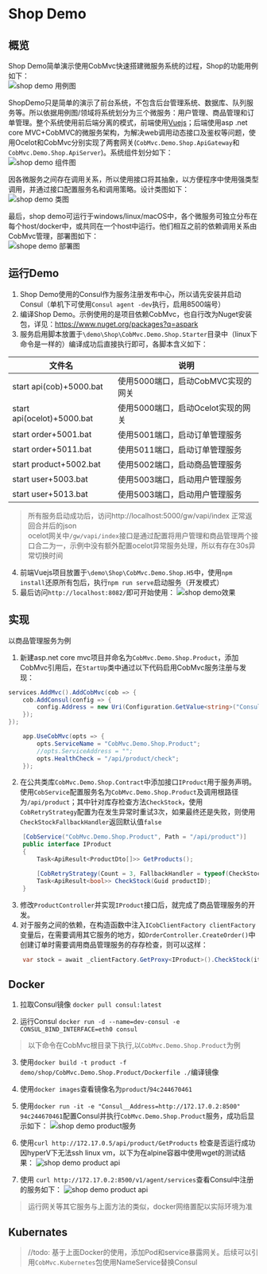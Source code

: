 # Shop Demo

## 概览
Shop Demo简单演示使用CobMvc快速搭建微服务系统的过程，Shop的功能用例如下：  
![shop demo 用例图](https://raw.githubusercontent.com/aspark/CobMvc/dev/tutorials/Images/shop-case.png)  


ShopDemo只是简单的演示了前台系统，不包含后台管理系统、数据库、队列服务等。所以依据用例图/领域将系统划分为三个微服务：用户管理、商品管理和订单管理。整个系统使用前后端分离的模式，前端使用[Vuejs](https://vuejs.org)；后端使用asp .net core MVC+CobMVC的微服务架构，为解决web调用动态接口及鉴权等问题，使用Ocelot和CobMvc分别实现了两套网关(`CobMvc.Demo.Shop.ApiGateway`和`CobMvc.Demo.Shop.ApiServer`)。系统组件划分如下：  
![shop demo 组件图](https://raw.githubusercontent.com/aspark/CobMvc/dev/tutorials/Images/shop-components.png)  


因各微服务之间存在调用关系，所以使用接口将其抽象，以方便程序中使用强类型调用，并通过接口配置服务名和调用策略。设计类图如下：  
![shop demo 类图](https://raw.githubusercontent.com/aspark/CobMvc/dev/tutorials/Images/shop-class.png)


最后，shop demo可运行于windows/linux/macOS中，各个微服务可独立分布在每个host/docker中，或共同在一个host中运行。他们相互之前的依赖调用关系由CobMvc管理，部署图如下：  
![shope demo 部署图](https://raw.githubusercontent.com/aspark/CobMvc/dev/tutorials/Images/shop-deployment.png)

## 运行Demo
1. Shop Demo使用的Consul作为服务注册发布中心，所以请先安装并启动Consul（单机下可使用`Consul agent -dev`执行，启用8500端号）
2. 编译Shop Demo。示例使用的是项目依赖CobMvc，也自行改为Nuget安装包，详见：https://www.nuget.org/packages?q=aspark
3. 服务启用脚本放置于`\demo\Shop\CobMvc.Demo.Shop.Starter`目录中（linux下命令是一样的）编译成功后直接执行即可，各脚本含义如下：

|文件名|说明|
|---|---|
|start api(cob)+5000.bat|使用5000端口，启动CobMVC实现的网关|
|start api(ocelot)+5000.bat|使用5000端口，启动Ocelot实现的网关|
|start order+5001.bat|使用5001端口，启动订单管理服务|
|start order+5011.bat|使用5011端口，启动订单管理服务|
|start product+5002.bat|使用5002端口，启动商品管理服务|
|start user+5003.bat|使用5003端口，启动用户管理服务|
|start user+5013.bat|使用5003端口，启动用户管理服务|
>所有服务启动成功后，访问http://localhost:5000/gw/vapi/index 正常返回合并后的json   
> ocelot网关中`/gw/vapi/index`接口是通过配置将用户管理和商品管理两个接口合二为一，示例中没有额外配置ocelot异常服务处理，所以有存在30s异常切换时间

4. 前端Vuejs项目放置于`\demo\Shop\CobMvc.Demo.Shop.H5`中，使用`npm install`还原所有包后，执行`npm run serve`启动服务（开发模式）
5. 最后访问`http://localhost:8082/`即可开始使用：
![shop demo效果](https://raw.githubusercontent.com/aspark/CobMvc/dev/tutorials/Images/shop.gif)

## 实现
以商品管理服务为例
1. 新建asp.net core mvc项目并命名为`CobMvc.Demo.Shop.Product`，添加CobMvc引用后，在`StartUp`类中通过以下代码启用CobMvc服务注册与发现：
```C#
services.AddMvc().AddCobMvc(cob => {
    cob.AddConsul(config => {
        config.Address = new Uri(Configuration.GetValue<string>("Consul:Address"));//现用Consul作为服务注册中心
    });
});
```
```C#
    app.UseCobMvc(opts => {
        opts.ServiceName = "CobMvc.Demo.Shop.Product";
        //opts.ServiceAddress = "";
        opts.HealthCheck = "/api/product/check";
    });
```
2. 在公共类库`CobMvc.Demo.Shop.Contract`中添加接口`IProduct`用于服务声明。使用`CobService`配置服务名为`CobMvc.Demo.Shop.Product`及调用根路径为`/api/product`；其中针对库存检查方法`CheckStock`，使用`CobRetryStrategy`配置为在发生异常时重试3次，如果最终还是失败，则使用`CheckStockFallbackHandler`返回默认值`false`

```C#
    [CobService("CobMvc.Demo.Shop.Product", Path = "/api/product")]
    public interface IProduct
    {
        Task<ApiResult<ProductDto[]>> GetProducts();

        [CobRetryStrategy(Count = 3, FallbackHandler = typeof(CheckStockFallbackHandler))]//FallbackValue = "Task.FromResult(ApiResult.Create<bool>(false))"
        Task<ApiResult<bool>> CheckStock(Guid productID);
    }
```

3. 修改`ProductController`并实现`IProduct`接口后，就完成了商品管理服务的开发。
4. 对于服务之间的依赖，在构造函数中注入`ICobClientFactory clientFactory`变量后，在需要调用其它服务的地方，如`OrderController.CreateOrder()`中创建订单时需要调用商品管理服务的存存检查，则可以这样：
```C#
    var stock = await _clientFactory.GetProxy<IProduct>().CheckStock(item.ProductID);
```

## Docker
1. 拉取Consul镜像 `docker pull consul:latest`

2. 运行Consul `docker run -d --name=dev-consul -e CONSUL_BIND_INTERFACE=eth0 consul`

> 以下命令在CobMvc根目录下执行,以`CobMvc.Demo.Shop.Product`为例

3. 使用`docker build -t product -f demo/shop/CobMvc.Demo.Shop.Product/Dockerfile ./`编译镜像

4. 使用`docker images`查看镜像名为`product`/`94c244670461`

5. 使用`docker run -it -e "Consul__Address=http://172.17.0.2:8500" 94c244670461`配置Consul并执行`CobMvc.Demo.Shop.Product`服务，成功后显示如下：
![shop demo product服务](https://raw.githubusercontent.com/aspark/CobMvc/dev/tutorials/Images/shop-docker-run-product.png)

6. 使用`curl http://172.17.0.5/api/product/GetProducts` 检查是否运行成功 因hyperV下无法ssh linux vm，以下为在alpine容器中使用wget的测试结果：
![shop demo product api](https://raw.githubusercontent.com/aspark/CobMvc/dev/tutorials/Images/shop-docker-run-product-api.png)

7. 使用 `curl http://172.17.0.2:8500/v1/agent/services`查看Consul中注册的服务如下：
![shop demo product api](https://raw.githubusercontent.com/aspark/CobMvc/dev/tutorials/Images/shop-docker-run-consul-services.png)


> 运行网关等其它服务与上面方法的类似，docker网络置配以实际环境为准

## Kubernates

> //todo: 基于上面Docker的使用，添加Pod和service暴露网关。后续可以引用`CobMvc.Kubernetes`包使用NameService替换Consul